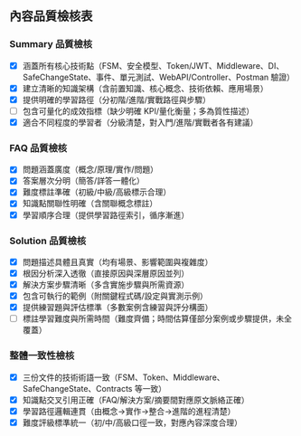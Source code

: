 ## 內容品質檢核表

### Summary 品質檢核
- [x] 涵蓋所有核心技術點（FSM、安全模型、Token/JWT、Middleware、DI、SafeChangeState、事件、單元測試、WebAPI/Controller、Postman 驗證）
- [x] 建立清晰的知識架構（含前置知識、核心概念、技術依賴、應用場景）
- [x] 提供明確的學習路徑（分初階/進階/實戰路徑與步驟）
- [ ] 包含可量化的成效指標（缺少明確 KPI/量化衡量；多為質性描述）
- [x] 適合不同程度的學習者（分級清楚，對入門/進階/實戰者各有建議）

### FAQ 品質檢核
- [x] 問題涵蓋廣度（概念/原理/實作/問題）
- [x] 答案層次分明（簡答/詳答一體化）
- [x] 難度標註準確（初級/中級/高級標示合理）
- [x] 知識點關聯性明確（含關聯概念標註）
- [x] 學習順序合理（提供學習路徑索引，循序漸進）

### Solution 品質檢核
- [x] 問題描述具體且真實（均有場景、影響範圍與複雜度）
- [x] 根因分析深入透徹（直接原因與深層原因並列）
- [x] 解決方案步驟清晰（多含實施步驟與所需資源）
- [x] 包含可執行的範例（附關鍵程式碼/設定與實測示例）
- [x] 提供練習題與評估標準（多數案例含練習與評分構面）
- [ ] 標註學習難度與所需時間（難度齊備；時間估算僅部分案例或步驟提供，未全覆蓋）

### 整體一致性檢核
- [x] 三份文件的技術術語一致（FSM、Token、Middleware、SafeChangeState、Contracts 等一致）
- [x] 知識點交叉引用正確（FAQ/解決方案/摘要間對應原文脈絡正確）
- [x] 學習路徑邏輯連貫（由概念→實作→整合→進階的進程清楚）
- [x] 難度評級標準統一（初/中/高級口徑一致，對應內容深度合理）